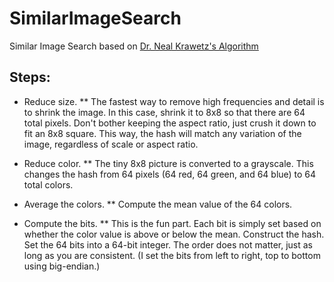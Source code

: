 # SimilarImageSearch
Similar Image Search based on [Dr. Neal Krawetz's Algorithm](http://www.hackerfactor.com/blog/index.php?/archives/432-Looks-Like-It.html)

## Steps:
* Reduce size. 
** The fastest way to remove high frequencies and detail is to shrink the image. In this case, shrink it to 8x8 so that there are 64 total pixels. Don't bother keeping the aspect ratio, just crush it down to fit an 8x8 square. This way, the hash will match any variation of the image, regardless of scale or aspect ratio.

* Reduce color.
** The tiny 8x8 picture is converted to a grayscale. This changes the hash from 64 pixels (64 red, 64 green, and 64 blue) to 64 total colors.

* Average the colors.
** Compute the mean value of the 64 colors.

* Compute the bits.
** This is the fun part. Each bit is simply set based on whether the color value is above or below the mean.
Construct the hash. Set the 64 bits into a 64-bit integer. The order does not matter, just as long as you are consistent. (I set the bits from left to right, top to bottom using big-endian.)
